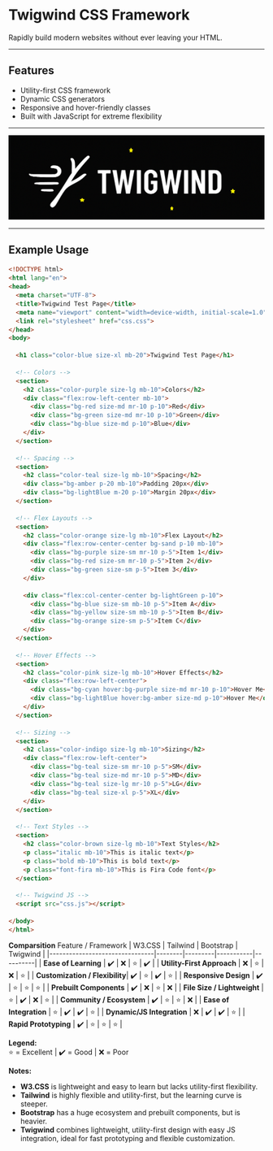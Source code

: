 # Twigwind CSS Framework

Rapidly build modern websites without ever leaving your HTML.

---

## Features

- Utility-first CSS framework
- Dynamic CSS generators
- Responsive and hover-friendly classes
- Built with JavaScript for extreme flexibility

---

![Twigwind Logo](https://raw.githubusercontent.com/helloadhavan/twigwind/refs/heads/main/twigwind.png)

---

## Example Usage

```html
<!DOCTYPE html>
<html lang="en">
<head>
  <meta charset="UTF-8">
  <title>Twigwind Test Page</title>
  <meta name="viewport" content="width=device-width, initial-scale=1.0">
  <link rel="stylesheet" href="css.css">
</head>
<body>

  <h1 class="color-blue size-xl mb-20">Twigwind Test Page</h1>

  <!-- Colors -->
  <section>
    <h2 class="color-purple size-lg mb-10">Colors</h2>
    <div class="flex:row-left-center mb-10">
      <div class="bg-red size-md mr-10 p-10">Red</div>
      <div class="bg-green size-md mr-10 p-10">Green</div>
      <div class="bg-blue size-md p-10">Blue</div>
    </div>
  </section>

  <!-- Spacing -->
  <section>
    <h2 class="color-teal size-lg mb-10">Spacing</h2>
    <div class="bg-amber p-20 mb-10">Padding 20px</div>
    <div class="bg-lightBlue m-20 p-10">Margin 20px</div>
  </section>

  <!-- Flex Layouts -->
  <section>
    <h2 class="color-orange size-lg mb-10">Flex Layout</h2>
    <div class="flex:row-center-center bg-sand p-10 mb-10">
      <div class="bg-purple size-sm mr-10 p-5">Item 1</div>
      <div class="bg-red size-sm mr-10 p-5">Item 2</div>
      <div class="bg-green size-sm p-5">Item 3</div>
    </div>

    <div class="flex:col-center-center bg-lightGreen p-10">
      <div class="bg-blue size-sm mb-10 p-5">Item A</div>
      <div class="bg-yellow size-sm mb-10 p-5">Item B</div>
      <div class="bg-orange size-sm p-5">Item C</div>
    </div>
  </section>

  <!-- Hover Effects -->
  <section>
    <h2 class="color-pink size-lg mb-10">Hover Effects</h2>
    <div class="flex:row-left-center">
      <div class="bg-cyan hover:bg-purple size-md mr-10 p-10">Hover Me</div>
      <div class="bg-lightBlue hover:bg-amber size-md p-10">Hover Me</div>
    </div>
  </section>

  <!-- Sizing -->
  <section>
    <h2 class="color-indigo size-lg mb-10">Sizing</h2>
    <div class="flex:row-left-center">
      <div class="bg-teal size-sm mr-10 p-5">SM</div>
      <div class="bg-teal size-md mr-10 p-5">MD</div>
      <div class="bg-teal size-lg mr-10 p-5">LG</div>
      <div class="bg-teal size-xl p-5">XL</div>
    </div>
  </section>

  <!-- Text Styles -->
  <section>
    <h2 class="color-brown size-lg mb-10">Text Styles</h2>
    <p class="italic mb-10">This is italic text</p>
    <p class="bold mb-10">This is bold text</p>
    <p class="font-fira mb-10">This is Fira Code font</p>
  </section>

  <!-- Twigwind JS -->
  <script src="css.js"></script>

</body>
</html>
```

**Comparsition**
 Feature / Framework            | W3.CSS | Tailwind | Bootstrap | Twigwind |
|--------------------------------|--------|---------|-----------|----------|
| **Ease of Learning**           | ✔️      | ❌      | ⭐         | ✔️       |
| **Utility-First Approach**     | ❌      | ⭐       | ❌        | ⭐        |
| **Customization / Flexibility**| ✔️      | ⭐       | ✔️        | ⭐        |
| **Responsive Design**          | ✔️      | ⭐       | ⭐         | ⭐        |
| **Prebuilt Components**        | ✔️      | ❌      | ⭐         | ❌      |
| **File Size / Lightweight**    | ⭐      | ✔️      | ❌        | ⭐        |
| **Community / Ecosystem**      | ✔️      | ⭐       | ⭐         | ❌       |
| **Ease of Integration**        | ⭐      | ✔️      | ✔️        | ⭐        |
| **Dynamic/JS Integration**     | ❌      | ✔️      | ✔️        | ⭐        |
| **Rapid Prototyping**          | ✔️      | ⭐       | ⭐         | ⭐        |

**Legend:**  
⭐ = Excellent | ✔️ = Good | ❌ = Poor

**Notes:**  
- **W3.CSS** is lightweight and easy to learn but lacks utility-first flexibility.  
- **Tailwind** is highly flexible and utility-first, but the learning curve is steeper.  
- **Bootstrap** has a huge ecosystem and prebuilt components, but is heavier.  
- **Twigwind** combines lightweight, utility-first design with easy JS integration, ideal for fast prototyping and flexible customization.
